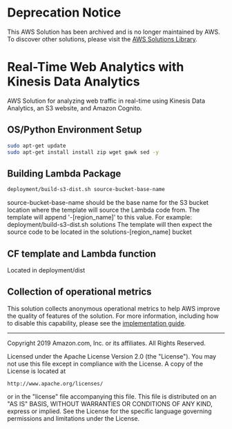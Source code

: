 # Deprecation Notice

This AWS Solution has been archived and is no longer maintained by AWS. To discover other solutions, please visit the [AWS Solutions Library](https://aws.amazon.com/solutions/).

# Real-Time Web Analytics with Kinesis Data Analytics
AWS Solution for analyzing web traffic in real-time using Kinesis Data Analytics, an S3 website, and Amazon Cognito.

## OS/Python Environment Setup
```bash
sudo apt-get update
sudo apt-get install install zip wget gawk sed -y
```

## Building Lambda Package
```bash
deployment/build-s3-dist.sh source-bucket-base-name
```
source-bucket-base-name should be the base name for the S3 bucket location where the template will source the Lambda code from.
The template will append '-[region_name]' to this value.
For example: deployment/build-s3-dist.sh solutions
The template will then expect the source code to be located in the solutions-[region_name] bucket

## CF template and Lambda function
Located in deployment/dist

## Collection of operational metrics

This solution collects anonymous operational metrics to help AWS improve the quality of features of the solution. For more information, including how to disable this capability, please see the [implementation guide](https://docs.aws.amazon.com/solutions/latest/real-time-web-analytics-with-kinesis/appendix-d.html).

***

Copyright 2019 Amazon.com, Inc. or its affiliates. All Rights Reserved.

Licensed under the Apache License Version 2.0 (the "License"). You may not use this file except in compliance with the License. A copy of the License is located at

    http://www.apache.org/licenses/

or in the "license" file accompanying this file. This file is distributed on an "AS IS" BASIS, WITHOUT WARRANTIES OR CONDITIONS OF ANY KIND, express or implied. See the License for the specific language governing permissions and limitations under the License.
